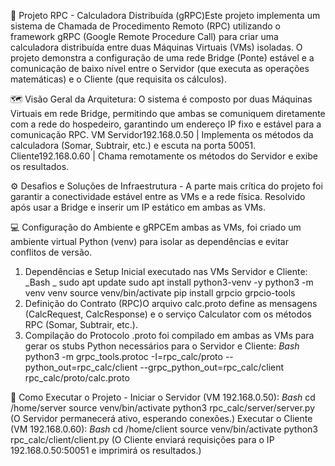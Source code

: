 🚀 Projeto RPC - Calculadora Distribuída (gRPC)Este projeto implementa um sistema de Chamada de Procedimento Remoto (RPC) utilizando o framework gRPC (Google Remote Procedure Call) para criar uma calculadora distribuída entre duas Máquinas Virtuais (VMs) isoladas.
O projeto demonstra a configuração de uma rede Bridge (Ponte) estável e a comunicação de baixo nível entre o Servidor (que executa as operações matemáticas) e o Cliente (que requisita os cálculos).

🗺️ Visão Geral da Arquitetura: O sistema é composto por duas Máquinas Virtuais em rede Bridge, permitindo que ambas se comuniquem diretamente com a rede do hospedeiro, garantindo um endereço IP fixo e estável para a comunicação RPC.
  VM Servidor192.168.0.50 | Implementa os métodos da calculadora (Somar, Subtrair, etc.) e escuta na porta 50051.
  Cliente192.168.0.60 | Chama remotamente os métodos do Servidor e exibe os resultados.

⚙️ Desafios e Soluções de Infraestrutura - A parte mais crítica do projeto foi garantir a conectividade estável entre as VMs e a rede física. Resolvido após usar a Bridge e inserir um IP estático em ambas as VMs. 

💻 Configuração do Ambiente e gRPCEm ambas as VMs, foi criado um ambiente virtual Python (venv) para isolar as dependências e evitar conflitos de versão.
1. Dependências e Setup Inicial executado nas VMs Servidor e Cliente:
_Bash _
sudo apt update
sudo apt install python3-venv -y
python3 -m venv venv
source venv/bin/activate
pip install grpcio grpcio-tools
3. Definição do Contrato (RPC)O arquivo calc.proto define as mensagens (CalcRequest, CalcResponse) e o serviço Calculator com os métodos RPC (Somar, Subtrair, etc.).
4. Compilação do Protocolo  .proto foi compilado em ambas as VMs para gerar os stubs Python necessários para o Servidor e Cliente:
_Bash_
python3 -m grpc_tools.protoc -I=rpc_calc/proto --python_out=rpc_calc/client --grpc_python_out=rpc_calc/client rpc_calc/proto/calc.proto

🚀 Como Executar o Projeto - 
Iniciar o Servidor (VM 192.168.0.50):
_Bash_ 
cd /home/server
source venv/bin/activate
python3 rpc_calc/server/server.py
(O Servidor permanecerá ativo, esperando conexões.)
Executar o Cliente (VM 192.168.0.60):
_Bash_
cd /home/client
source venv/bin/activate
python3 rpc_calc/client/client.py
(O Cliente enviará requisições para o IP 192.168.0.50:50051 e imprimirá os resultados.)

